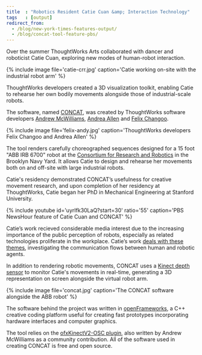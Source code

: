 ```yaml
---
title  : "Robotics Resident Catie Cuan &amp; Interaction Technology"
tags   : [output]
redirect_from:
  - /blog/new-york-times-features-output/
  - /blog/concat-tool-feature-pbs/
---
```

Over the summer ThoughtWorks Arts collaborated with dancer and roboticist Catie Cuan, exploring new modes of human-robot interaction.

{% include image file='catie-crr.jpg'
   caption='Catie working on-site with the industrial robot arm' %}


ThoughtWorks developers created a 3D visualization toolkit, enabling Catie to rehearse her own bodily movements alongside those of industrial-scale robots.

<!--excerpt-ends-->

The software, named [CONCAT](https://github.com/thoughtworksarts/concat/), was created by ThoughtWorks software developers [Andrew McWilliams](/bio/andrew-mcwilliams), [Andrea Allen](/bio/andrea-allen/) and [Felix Changoo](/bio/felix-changoo/).

{% include image file='felix-andy.jpg'
   caption='ThoughtWorks developers Felix Changoo and Andrea Allen' %}

The tool renders carefully choreographed sequences designed for a 15 foot "ABB IRB 6700" robot at the [Consortium for Research and Robotics](http://consortiumrr.com) in the Brooklyn Navy Yard. It allows Catie to design and rehearse her movements both on and off-site with large industrial robots.

Catie's residency demonstrated CONCAT’s usefulness for creative movement research, and upon completion of her residency at ThoughtWorks, Catie began her PhD in Mechanical Engineering at Stanford University.

{% include youtube id='uyrIfk30LaQ?start=30' ratio='55'
   caption='PBS NewsHour feature of Catie Cuan and CONCAT' %}

Catie’s work recieved considerable media interest due to the increasing importance of the public perception of robots, especially as related technologies proliferate in the workplace. Catie’s work [deals with these themes](/blog/movement-industrial-robotic-arm/), investigating the communication flows between human and robotic agents.

In addition to rendering robotic movements, CONCAT uses a [Kinect depth sensor](https://developer.microsoft.com/en-us/windows/kinect) to monitor Catie's movements in real-time, generating a 3D representation on screen alongside the virtual robot arm.

{% include image file='concat.jpg'
   caption='The CONCAT software alongside the ABB robot' %}

The software behind the project was written in [openFrameworks](http://openframeworks.cc), a C++ creative coding platform useful for creating fast prototypes incorporating hardware interfaces and computer graphics.

The tool relies on the [ofxKinectV2-OSC plugin](https://github.com/microcosm/ofxKinectV2-OSC), also written by Andrew McWilliams as a community contribution. All of the software used in creating CONCAT is free and open source.
